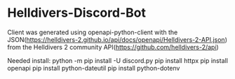 # Helldivers-Discord-Bot

Client was generated using openapi-python-client with the JSON(https://helldivers-2.github.io/api/docs/openapi/Helldivers-2-API.json) from the Helldivers 2 community API(https://github.com/helldivers-2/api)

Needed install:
 python -m pip install -U discord.py
 pip install httpx
 pip install openapi
 pip install python-dateutil
 pip install python-dotenv